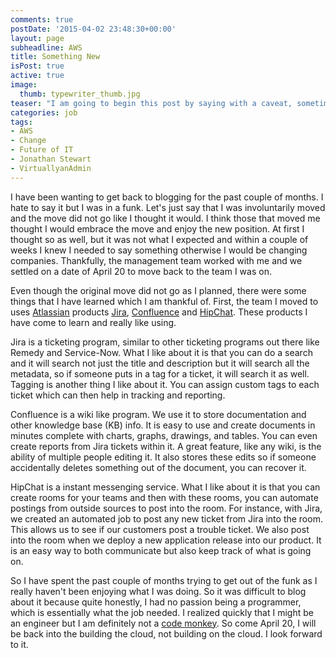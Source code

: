 ```yaml
---
comments: true
postDate: '2015-04-02 23:48:30+00:00'
layout: page
subheadline: AWS
title: Something New
isPost: true
active: true
image:
  thumb: typewriter_thumb.jpg
teaser: "I am going to begin this post by saying with a caveat, sometimes you just need to be patient."
categories: job
tags:
- AWS
- Change
- Future of IT
- Jonathan Stewart
- VirtuallyanAdmin
---
```


I have been wanting to get back to blogging for the past couple of months. I hate to say it but I was in a funk. Let's just say that I was involuntarily moved and the move did not go like I thought it would. I think those that moved me thought I would embrace the move and enjoy the new position. At first I thought so as well, but it was not what I expected and within a couple of weeks I knew I needed to say something otherwise I would be changing companies. Thankfully, the management team worked with me and we settled on a date of April 20 to move back to the team I was on.

Even though the original move did not go as I planned, there were some things that I have learned which I am thankful of. First, the team I moved to uses <a href="https://www.atlassian.com/">Atlassian</a> products <a href="https://www.atlassian.com/software/jira">Jira</a>, <a href="https://www.atlassian.com/software/confluence">Confluence</a> and <a href="https://www.atlassian.com/software/hipchat">HipChat</a>. These products I have come to learn and really like using.

Jira is a ticketing program, similar to other ticketing programs out there like Remedy and Service-Now. What I like about it is that you can do a search and it will search not just the title and description but it will search all the metadata, so if someone puts in a tag for a ticket, it will search it as well. Tagging is another thing I like about it. You can assign custom tags to each ticket which can then help in tracking and reporting.

Confluence is a wiki like program. We use it to store documentation and other knowledge base (KB) info. It is easy to use and create documents in minutes complete with charts, graphs, drawings, and tables. You can even create reports from Jira tickets within it. A great feature, like any wiki, is the ability of multiple people editing it. It also stores these edits so if someone accidentally deletes something out of the document, you can recover it.

HipChat is a instant messenging service. What I like about it is that you can create rooms for your teams and then with these rooms, you can automate postings from outside sources to post into the room. For instance, with Jira, we created an automated job to post any new ticket from Jira into the room. This allows us to see if our customers post a trouble ticket. We also post into the room when we deploy a new application release into our product. It is an easy way to both communicate but also keep track of what is going on.

So I have spent the past couple of months trying to get out of the funk as I really haven't been enjoying what I was doing. So it was difficult to blog about it because quite honestly, I had no passion being a programmer, which is essentially what the job needed. I realized quickly that I might be an engineer but I am definitely not a <a href="https://www.youtube.com/watch?v=qYodWEKCuGg">code monkey</a>. So come April 20, I will be back into the building the cloud, not building on the cloud. I look forward to it.
